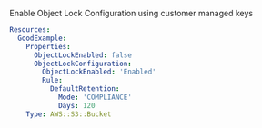 
Enable Object Lock Configuration using customer managed keys

```yaml
Resources:
  GoodExample:
    Properties:
      ObjectLockEnabled: false
      ObjectLockConfiguration:
        ObjectLockEnabled: 'Enabled'
        Rule:
          DefaultRetention:
            Mode: 'COMPLIANCE'
            Days: 120
    Type: AWS::S3::Bucket

```


